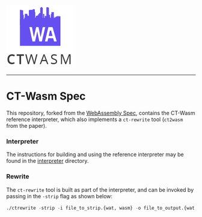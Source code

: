 <img src="./logo.png"/>

------------
# CT-Wasm Spec
This repository, forked from the [WebAssembly 
Spec](https://github.com/WebAssembly/spec), contains the CT-Wasm reference 
interpreter, which also implements a `ct-rewrite` tool (`ct2wasm` from the 
paper). 

### Interpreter
The instructions for building and using the reference interpreter may be found in 
the [interpreter](https://github.com/PLSysSec/ct-wasm-spec/tree/master/interpreter) 
directory. 

### Rewrite
The `ct-rewrite` tool is built as part of the interpreter, and can be invoked 
by passing in the `-strip` flag as shown below: 

```lisp
./ctrewrite -strip -i file_to_strip.{wat, wasm} -o file_to_output.{wat, wasm}
```
